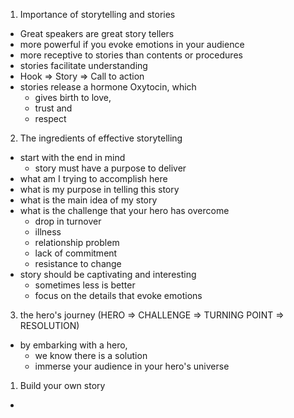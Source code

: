 1. Importance of storytelling and stories
  - Great speakers are great story tellers
  - more powerful if you evoke emotions in your audience
  - more receptive to stories than contents or procedures
  - stories facilitate understanding
  - Hook => Story => Call to action
  - stories release a hormone Oxytocin, which
    - gives birth to love, 
    - trust and 
    - respect

2. The ingredients of effective storytelling
  - start with the end in mind
    - story must have a purpose to deliver
  - what am I trying to accomplish here
  - what is my purpose in telling this story
  - what is the main idea of my story
  - what is the challenge that your hero has overcome
    - drop in turnover
    - illness
    - relationship problem
    - lack of commitment
    - resistance to change
  - story should be captivating and interesting
    - sometimes less is better
    - focus on the details that evoke emotions

3. the hero's journey (HERO => CHALLENGE => TURNING POINT => RESOLUTION)
  - by embarking with a hero,
    - we know there is a solution
    - immerse your audience in your hero's universe

1. Build your own story
  - 
